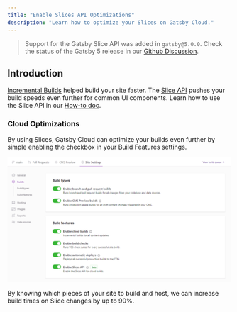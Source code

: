 ```yaml
---
title: "Enable Slices API Optimizations"
description: "Learn how to optimize your Slices on Gatsby Cloud."
---
```


> Support for the Gatsby Slice API was added in `gatsby@5.0.0`. Check the status of the Gatsby 5 release in our [Github Discussion](https://github.com/gatsbyjs/gatsby/discussions/36609).

## Introduction

[Incremental Builds](https://www.gatsbyjs.com/blog/2020-04-22-announcing-incremental-builds/) helped build your site faster. The [Slice API](/docs/reference/built-in-components/gatsby-slice) pushes your build speeds even further for common UI components. Learn how to use the Slice API in our [How-to doc](docs/docs/how-to/performance/using-slices.md).

### Cloud Optimizations

By using Slices, Gatsby Cloud can optimize your builds even further by simple enabling the checkbox in your Build Features settings.

![Slices API toggle in Gatsby Cloud](../../images/slices-api-optimization.png)

By knowing which pieces of your site to build and host, we can increase build times on Slice changes by up to 90%.
